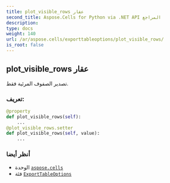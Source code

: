 ```yaml
---
title: plot_visible_rows عقار
second_title: Aspose.Cells for Python via .NET API المراجع
description:
type: docs
weight: 140
url: /ar/aspose.cells/exporttableoptions/plot_visible_rows/
is_root: false
---
```

##  plot_visible_rows عقار

تصدير الصفوف المرئية فقط.
###  تعريف:
```python
@property
def plot_visible_rows(self):
    ...
@plot_visible_rows.setter
def plot_visible_rows(self, value):
    ...
```

###  أنظر أيضا
* الوحدة [`aspose.cells`](../../)
* فئة [`ExportTableOptions`](/cells/python-net/ar/aspose.cells/exporttableoptions)
